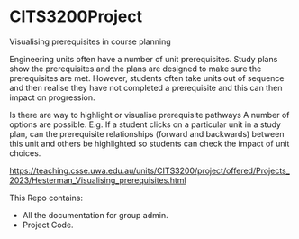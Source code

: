 # CITS3200Project
Visualising prerequisites in course planning

Engineering units often have a number of unit prerequisites. Study plans show the prerequisites and the plans are designed to make sure the prerequisites are met. However, students often take units out of sequence and then realise they have not completed a prerequisite and this can then impact on progression.

Is there are way to highlight or visualise prerequisite pathways A number of options are possible. E.g. If a student clicks on a particular unit in a study plan, can the prerequisite relationships (forward and backwards) between this unit and others be highlighted so students can check the impact of unit choices.

https://teaching.csse.uwa.edu.au/units/CITS3200/project/offered/Projects_2023/Hesterman_Visualising_prerequisites.html


This Repo contains:
- All the documentation for group admin.
- Project Code.
